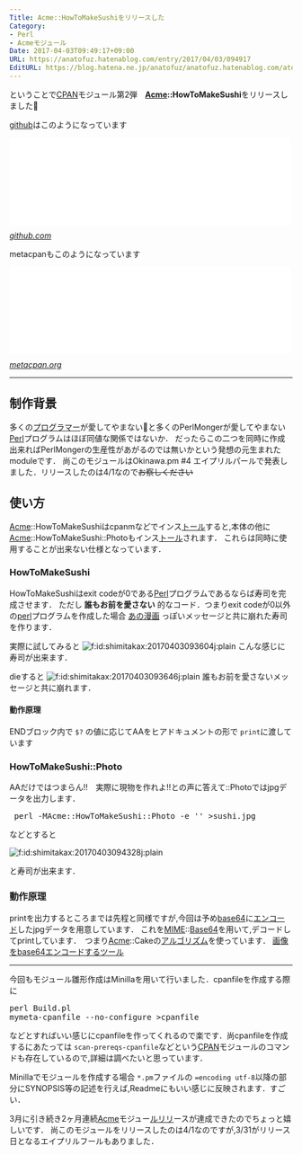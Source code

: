 ```yaml
---
Title: Acme::HowToMakeSushiをリリースした
Category:
- Perl
- Acmeモジュール
Date: 2017-04-03T09:49:17+09:00
URL: https://anatofuz.hatenablog.com/entry/2017/04/03/094917
EditURL: https://blog.hatena.ne.jp/anatofuz/anatofuz.hatenablog.com/atom/entry/8599973812278688733
---
```


<p>ということで<a class="keyword" href="http://d.hatena.ne.jp/keyword/CPAN">CPAN</a>モジュール第2弾　<strong><a class="keyword" href="http://d.hatena.ne.jp/keyword/Acme">Acme</a>::HowToMakeSushi</strong>をリリースしました🎉</p>

<p><a class="keyword" href="http://d.hatena.ne.jp/keyword/github">github</a>はこのようになっています</p>

<p><iframe src="//hatenablog-parts.com/embed?url=https%3A%2F%2Fgithub.com%2FAnaTofuZ%2Fperl5-acme--howtomakesushi" title="AnaTofuZ/perl5-acme--howtomakesushi" class="embed-card embed-webcard" scrolling="no" frameborder="0" style="display: block; width: 100%; height: 155px; max-width: 500px; margin: 10px 0px;"></iframe><cite class="hatena-citation"><a href="https://github.com/AnaTofuZ/perl5-acme--howtomakesushi">github.com</a></cite></p>

<p>metacpanもこのようになっています</p>

<p><iframe src="//hatenablog-parts.com/embed?url=https%3A%2F%2Fmetacpan.org%2Frelease%2FAcme-HowToMakeSushi" title="Acme-HowToMakeSushi-0.02 - It&#39;s making sushi. - metacpan.org" class="embed-card embed-webcard" scrolling="no" frameborder="0" style="display: block; width: 100%; height: 155px; max-width: 500px; margin: 10px 0px;"></iframe><cite class="hatena-citation"><a href="https://metacpan.org/release/Acme-HowToMakeSushi">metacpan.org</a></cite></p>

<hr />

<h2>制作背景</h2>

<p>多くの<a class="keyword" href="http://d.hatena.ne.jp/keyword/%A5%D7%A5%ED%A5%B0%A5%E9%A5%DE%A1%BC">プログラマー</a>が愛してやまない🍣と多くのPerlMongerが愛してやまない<a class="keyword" href="http://d.hatena.ne.jp/keyword/Perl">Perl</a>プログラムはほぼ同値な関係ではないか．
だったらこの二つを同時に作成出来ればPerlMongerの生産性があがるのでは無いかという発想の元生まれたmoduleです．
尚このモジュールはOkinawa.pm #4 エイプリルパールで発表しました．リリースしたのは4/1なので<s>お察しください</s></p>

<h2>使い方</h2>

<p><a class="keyword" href="http://d.hatena.ne.jp/keyword/Acme">Acme</a>::HowToMakeSushiはcpanmなどでインス<a class="keyword" href="http://d.hatena.ne.jp/keyword/%A5%C8%A1%BC%A5%EB">トール</a>すると,本体の他に <a class="keyword" href="http://d.hatena.ne.jp/keyword/Acme">Acme</a>::HowToMakeSushi::Photoもインス<a class="keyword" href="http://d.hatena.ne.jp/keyword/%A5%C8%A1%BC%A5%EB">トール</a>されます．
これらは同時に使用することが出来ない仕様となっています．</p>

<h3>HowToMakeSushi</h3>

<p>HowToMakeSushiはexit codeが0である<a class="keyword" href="http://d.hatena.ne.jp/keyword/Perl">Perl</a>プログラムであるならば寿司を完成させます．
ただし <strong>誰もお前を愛さない</strong> 的なコード．つまりexit codeが0以外の<a class="keyword" href="http://d.hatena.ne.jp/keyword/perl">perl</a>プログラムを作成した場合
<a href="http://imgur.com/gallery/LRt0YqD">あの漫画</a> っぽいメッセージと共に崩れた寿司を作ります．</p>

<p>実際に試してみると
<span itemscope itemtype="http://schema.org/Photograph"><img src="https://cdn-ak.f.st-hatena.com/images/fotolife/s/shimitakax/20170403/20170403093604.jpg" alt="f:id:shimitakax:20170403093604j:plain" title="f:id:shimitakax:20170403093604j:plain" class="hatena-fotolife" itemprop="image"></span>
こんな感じに寿司が出来ます．</p>

<p>dieすると
<span itemscope itemtype="http://schema.org/Photograph"><img src="https://cdn-ak.f.st-hatena.com/images/fotolife/s/shimitakax/20170403/20170403093646.jpg" alt="f:id:shimitakax:20170403093646j:plain" title="f:id:shimitakax:20170403093646j:plain" class="hatena-fotolife" itemprop="image"></span>
誰もお前を愛さないメッセージと共に崩れます．</p>

<h4>動作原理</h4>

<p>ENDブロック内で <code>$?</code> の値に応じてAAをヒアドキュメントの形で <code>print</code>に渡しています</p>

<h3>HowToMakeSushi::Photo</h3>

<p>AAだけではつまらん!!　実際に現物を作れよ!!との声に答えて::Photoではjpgデータを出力します．</p>

<pre class="code" data-lang="" data-unlink> perl -MAcme::HowToMakeSushi::Photo -e &#39;&#39; &gt;sushi.jpg</pre>


<p>などとすると</p>

<p><span itemscope itemtype="http://schema.org/Photograph"><img src="https://cdn-ak.f.st-hatena.com/images/fotolife/s/shimitakax/20170403/20170403094328.jpg" alt="f:id:shimitakax:20170403094328j:plain" title="f:id:shimitakax:20170403094328j:plain" class="hatena-fotolife" itemprop="image"></span></p>

<p>と寿司が出来ます．</p>

<h3>動作原理</h3>

<p>printを出力するところまでは先程と同様ですが,今回は予め<a class="keyword" href="http://d.hatena.ne.jp/keyword/base64">base64</a>に<a class="keyword" href="http://d.hatena.ne.jp/keyword/%A5%A8%A5%F3%A5%B3%A1%BC%A5%C9">エンコード</a>したjpgデータを用意しています．
これを<a class="keyword" href="http://d.hatena.ne.jp/keyword/MIME">MIME</a>::<a class="keyword" href="http://d.hatena.ne.jp/keyword/Base64">Base64</a>を用いて,デコードしてprintしています．　つまり<a class="keyword" href="http://d.hatena.ne.jp/keyword/Acme">Acme</a>::Cakeの<a class="keyword" href="http://d.hatena.ne.jp/keyword/%A5%A2%A5%EB%A5%B4%A5%EA%A5%BA%A5%E0">アルゴリズム</a>を使っています．
<a href="https://syncer.jp/base64-encoder">&#x753B;&#x50CF;&#x3092;base64&#x30A8;&#x30F3;&#x30B3;&#x30FC;&#x30C9;&#x3059;&#x308B;&#x30C4;&#x30FC;&#x30EB;</a></p>

<hr />

<p>今回もモジュール雛形作成はMinillaを用いて行いました．cpanfileを作成する際に</p>

<pre class="code" data-lang="" data-unlink>perl Build.pl
mymeta-cpanfile --no-configure &gt;cpanfile</pre>


<p>などとすればいい感じにcpanfileを作ってくれるので楽です．尚cpanfileを作成するにあたっては <code>scan-prereqs-cpanfile</code>などという<a class="keyword" href="http://d.hatena.ne.jp/keyword/CPAN">CPAN</a>モジュールのコマンドも存在しているので,詳細は調べたいと思っています．</p>

<p>Minillaでモジュールを作成する場合 <code>*.pm</code>ファイルの <code>=encoding utf-8</code>以降の部分にSYNOPSIS等の記述を行えば,Readmeにもいい感じに反映されます．すごい．</p>

<p>3月に引き続き2ヶ月連続<a class="keyword" href="http://d.hatena.ne.jp/keyword/Acme">Acme</a>モジュー<a class="keyword" href="http://d.hatena.ne.jp/keyword/%A5%EB%A5%EA%A5%EA">ルリリ</a>ースが達成できたのでちょっと嬉しいです．
尚このモジュールをリリースしたのは4/1なのですが,3/31がリリース日となるエイプリルフールもありました．</p>
